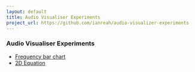 ```yaml
---
layout: default
title: Audio Visualiser Experiments
project_url: https://github.com/ianreah/audio-visualizer-experiments
---
```

### Audio Visualiser Experiments

- [Frequency bar chart](frequency-bar-chart.html)
- [2D Equation](2d-equation.html)